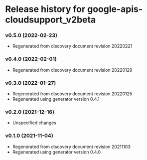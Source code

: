 # Release history for google-apis-cloudsupport_v2beta

### v0.5.0 (2022-02-23)

* Regenerated from discovery document revision 20220221

### v0.4.0 (2022-02-01)

* Regenerated from discovery document revision 20220129

### v0.3.0 (2022-01-27)

* Regenerated from discovery document revision 20220125
* Regenerated using generator version 0.4.1

### v0.2.0 (2021-12-16)

* Unspecified changes

### v0.1.0 (2021-11-04)

* Regenerated from discovery document revision 20211103
* Regenerated using generator version 0.4.0

